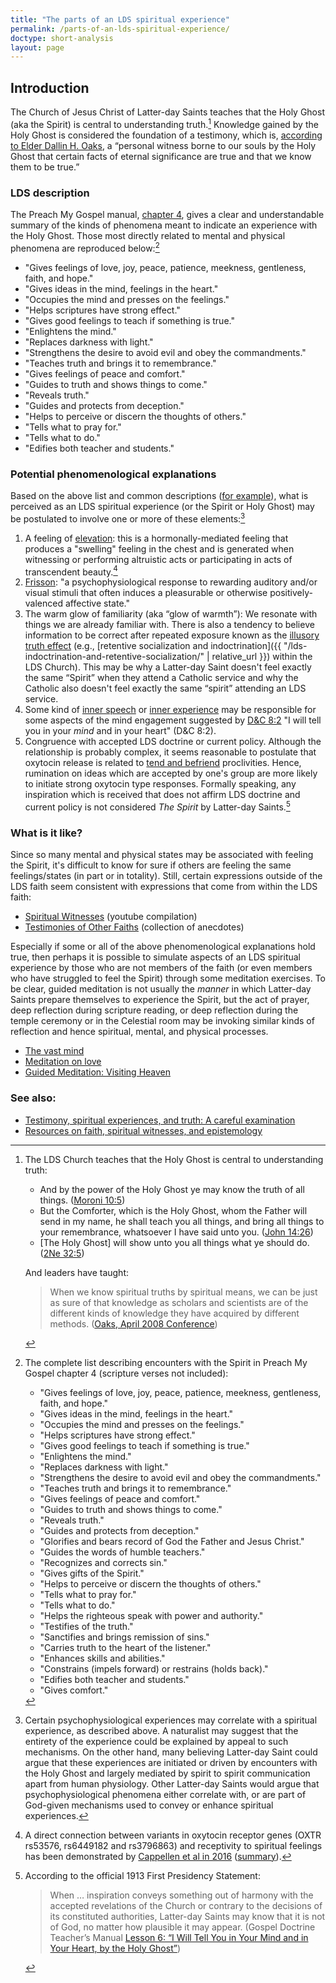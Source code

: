 ```yaml
---
title: "The parts of an LDS spiritual experience"
permalink: /parts-of-an-lds-spiritual-experience/
doctype: short-analysis
layout: page
---
```


## Introduction

The Church of Jesus Christ of Latter-day Saints teaches that the Holy Ghost (aka the Spirit) is central to understanding truth.[^understanding_truth] Knowledge gained by the Holy Ghost is considered the foundation of a testimony, which is, [according to Elder Dallin H. Oaks](https://www.churchofjesuschrist.org/general-conference/2008/04/testimony?lang=eng), a “personal witness borne to our souls by the Holy Ghost that certain facts of eternal significance are true and that we know them to be true.”

### LDS description

The Preach My Gospel manual, [chapter 4](https://www.churchofjesuschrist.org/study/manual/preach-my-gospel-a-guide-to-missionary-service/how-do-i-recognize-and-understand-the-spirit?lang=eng), gives a clear and understandable summary of the kinds of phenomena meant to indicate an experience with the Holy Ghost.  Those most directly related to mental and physical phenomena are reproduced below:[^complete_list]

* "Gives feelings of love, joy, peace, patience, meekness, gentleness, faith, and hope."
* "Gives ideas in the mind, feelings in the heart."
* "Occupies the mind and presses on the feelings."
* "Helps scriptures have strong effect."
* "Gives good feelings to teach if something is true."
* "Enlightens the mind."
* "Replaces darkness with light."
* "Strengthens the desire to avoid evil and obey the commandments."
* "Teaches truth and brings it to remembrance."
* "Gives feelings of peace and comfort."
* "Guides to truth and shows things to come."
* "Reveals truth."
* "Guides and protects from deception."
* "Helps to perceive or discern the thoughts of others."
* "Tells what to pray for."
* "Tells what to do."
* "Edifies both teacher and students."

### Potential phenomenological explanations

Based on the above list and common descriptions ([for example](https://www.churchofjesuschrist.org/study/new-era/2010/09/feeling-the-spirit?lang=eng)), what is perceived as an LDS spiritual experience (or the Spirit or Holy Ghost) may be postulated to involve one or more of these elements:[^different_perspectives]

1. A feeling of [elevation](https://en.wikipedia.org/wiki/Elevation_%28emotion%29): this is a hormonally-mediated feeling that produces a "swelling" feeling in the chest and is generated when witnessing or performing altruistic acts or participating in acts of transcendent beauty.[^oxytocin]
2. [Frisson](https://en.wikipedia.org/wiki/Frisson): "a psychophysiological response to rewarding auditory and/or visual stimuli that often induces a pleasurable or otherwise positively-valenced affective state."
3. The warm glow of familiarity (aka “glow of warmth”): We resonate with things we are already familiar with. There is also a tendency to believe information to be correct after repeated exposure known as the [illusory truth effect](https://en.wikipedia.org/wiki/Illusory_truth_effect) (e.g., [retentive socialization and indoctrination]({{ "/lds-indoctrination-and-retentive-socialization/" | relative_url }}) within the LDS Church).  This may be why a Latter-day Saint doesn't feel exactly the same “Spirit” when they attend a Catholic service and why the Catholic also doesn't feel exactly the same “spirit” attending an LDS service.
4. Some kind of [inner speech](https://www.psychologicalscience.org/news/releases/internal-speech-is-driven-by-predictive-brain-signal.html) or [inner experience](https://faculty.unlv.edu/hurlburt/sampling.html) may be responsible for some aspects of the mind engagement suggested by [D&C 8:2](https://www.churchofjesuschrist.org/study/scriptures/dc-testament/dc/8.2?lang=eng) "I will tell you in your _mind_ and in your heart" (D&C 8:2).
5. Congruence with accepted LDS doctrine or current policy.  Although the relationship is probably complex, it seems reasonable to postulate that oxytocin release is related to [tend and befriend](https://www.apa.org/monitor/feb08/oxytocin.aspx) proclivities.  Hence, rumination on ideas which are accepted by one's group are more likely to initiate strong oxytocin type responses.  Formally speaking, any inspiration which is received that does not affirm LDS doctrine and current policy is not considered _The Spirit_ by Latter-day Saints.[^1913_first_presidency_statement]

### What is it like?

Since so many mental and physical states may be associated with feeling the
Spirit, it's difficult to know for sure if others are feeling the same
feelings/states (in part or in totality).  Still, certain expressions outside
of the LDS faith seem consistent with expressions that come from within
the LDS faith:

* [Spiritual Witnesses](https://www.youtube.com/watch?v=UJMSU8Qj6Go) (youtube compilation)
* [Testimonies of Other Faiths](https://testimoniesofotherfaiths.blogspot.com/) (collection of anecdotes)

Especially if some or all of the above phenomenological explanations hold
true, then perhaps it is possible to simulate aspects of an LDS spiritual
experience by those who are not members of the faith (or even members who have
struggled to feel the Spirit) through some meditation exercises. To be clear,
guided meditation is not usually the *manner* in which Latter-day Saints
prepare themselves to experience the Spirit, but the act of prayer, deep
reflection during scripture reading, or deep reflection during the temple
ceremony or in the Celestial room may be invoking similar kinds of reflection
and hence spiritual, mental, and physical processes.

* [The vast mind](https://www.youtube.com/watch?v=bMMd4pFAicw)
* [Meditation on love](https://www.youtube.com/watch?v=Wb1n6ucXN4Y)
* [Guided Meditation: Visiting Heaven](https://www.youtube.com/watch?v=ZUUbe-T393c)

### See also:

* [Testimony, spiritual experiences, and truth: A careful examination](https://faenrandir.github.io/a_careful_examination/testimony-spiritual-experiences-truth/)
* [Resources on faith, spiritual witnesses, and epistemology](https://faenrandir.github.io/a_careful_examination/resources-on-faith-spiritual-witnesses-and-epistemology/)

[^oxytocin]: A direct connection between variants in oxytocin receptor genes (OXTR rs53576, rs6449182 and rs3796863) and receptivity to spiritual feelings has been demonstrated by [Cappellen et al in 2016](https://academic.oup.com/scan/article/11/10/1579/2413952) ([summary](https://today.duke.edu/2016/09/oxytocin-enhances-spirituality-new-study-says)).

[^complete_list]: The complete list describing encounters with the Spirit in Preach My Gospel chapter 4 (scripture verses not included):
    * "Gives feelings of love, joy, peace, patience, meekness, gentleness, faith, and hope."
    * "Gives ideas in the mind, feelings in the heart."
    * "Occupies the mind and presses on the feelings."
    * "Helps scriptures have strong effect."
    * "Gives good feelings to teach if something is true."
    * "Enlightens the mind."
    * "Replaces darkness with light."
    * "Strengthens the desire to avoid evil and obey the commandments."
    * "Teaches truth and brings it to remembrance."
    * "Gives feelings of peace and comfort."
    * "Guides to truth and shows things to come."
    * "Reveals truth."
    * "Guides and protects from deception."
    * "Glorifies and bears record of God the Father and Jesus Christ."
    * "Guides the words of humble teachers."
    * "Recognizes and corrects sin."
    * "Gives gifts of the Spirit."
    * "Helps to perceive or discern the thoughts of others."
    * "Tells what to pray for."
    * "Tells what to do."
    * "Helps the righteous speak with power and authority."
    * "Testifies of the truth."
    * "Sanctifies and brings remission of sins."
    * "Carries truth to the heart of the listener."
    * "Enhances skills and abilities."
    * "Constrains (impels forward) or restrains (holds back)."
    * "Edifies both teacher and students."
    * "Gives comfort."

[^different_perspectives]: Certain psychophysiological experiences may correlate with a spiritual experience, as described above. A naturalist may suggest that the entirety of the experience could be explained by appeal to such mechanisms.  On the other hand, many believing Latter-day Saint could argue that these experiences are initiated or driven by encounters with the Holy Ghost and largely mediated by spirit to spirit communication apart from human physiology.  Other Latter-day Saints would argue that psychophysiological phenomena either correlate with, or are part of God-given mechanisms used to convey or enhance spiritual experiences.

[^understanding_truth]: The LDS Church teaches that the Holy Ghost is central to understanding truth:
    * And by the power of the Holy Ghost ye may know the truth of all things. ([Moroni 10:5](https://www.churchofjesuschrist.org/scriptures/bofm/moro/10.5))
    * But the Comforter, which is the Holy Ghost, whom the Father will send in my name, he shall teach you all things, and bring all things to your remembrance, whatsoever I have said unto you. ([John 14:26](https://www.churchofjesuschrist.org/scriptures/nt/john/14.26))
    * [The Holy Ghost] will show unto you all things what ye should do. ([2Ne 32:5](https://www.churchofjesuschrist.org/scriptures/bofm/2-ne/32.5))

    And leaders have taught:

    > When we know spiritual truths by spiritual means, we can be just as sure of that knowledge as scholars and scientists are of the different kinds of knowledge they have acquired by different methods. ([Oaks, April 2008 Conference](https://www.churchofjesuschrist.org/general-conference/2008/04/testimony?lang=eng#watch=video))

[^1913_first_presidency_statement]: According to the official 1913 First Presidency Statement:

    > When … inspiration conveys something out of harmony with the accepted revelations of the Church or contrary to the decisions of its constituted authorities, Latter-day Saints may know that it is not of God, no matter how plausible it may appear. (Gospel Doc­trine Teacher’s Man­u­al [Les­son 6: “I Will Tell You in Your Mind and in Your Heart, by the Holy Ghost”](https://www.churchofjesuschrist.org/manual/doctrine-and-covenants-and-church-history-gospel-doctrine-teachers-manual/lesson-6-i-will-tell-you-in-your-mind-and-in-your-heart-by-the-holy-ghost?lang=eng))

